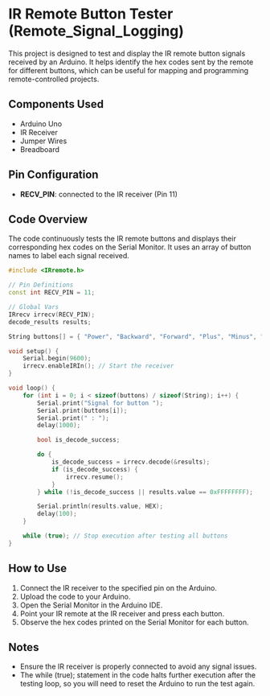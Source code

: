 # IR Remote Button Tester (Remote_Signal_Logging)

This project is designed to test and display the IR remote button signals received by an Arduino. It helps identify the hex codes sent by the remote for different buttons, which can be useful for mapping and programming remote-controlled projects.

## Components Used

- Arduino Uno
- IR Receiver
- Jumper Wires
- Breadboard

## Pin Configuration

- **RECV_PIN**: connected to the IR receiver (Pin 11)

## Code Overview

The code continuously tests the IR remote buttons and displays their corresponding hex codes on the Serial Monitor. It uses an array of button names to label each signal received.

```cpp
#include <IRremote.h>

// Pin Definitions
const int RECV_PIN = 11;

// Global Vars
IRrecv irrecv(RECV_PIN);
decode_results results;

String buttons[] = { "Power", "Backward", "Forward", "Plus", "Minus", "0", "1", "2", "3", "4", "5", "6", "7" };

void setup() {
    Serial.begin(9600);
    irrecv.enableIRIn(); // Start the receiver
}

void loop() {
    for (int i = 0; i < sizeof(buttons) / sizeof(String); i++) {
        Serial.print("Signal for button ");
        Serial.print(buttons[i]);
        Serial.print(" : ");
        delay(1000);

        bool is_decode_success;

        do {
            is_decode_success = irrecv.decode(&results);
            if (is_decode_success) {
                irrecv.resume();
            }
        } while (!is_decode_success || results.value == 0xFFFFFFFF);

        Serial.println(results.value, HEX);
        delay(100);
    }

    while (true); // Stop execution after testing all buttons
}
```

## How to Use

1. Connect the IR receiver to the specified pin on the Arduino.
2. Upload the code to your Arduino.
3. Open the Serial Monitor in the Arduino IDE.
4. Point your IR remote at the IR receiver and press each button.
5. Observe the hex codes printed on the Serial Monitor for each button.

## Notes

- Ensure the IR receiver is properly connected to avoid any signal issues.
- The while (true); statement in the code halts further execution after the testing loop, so you will need to reset the Arduino to run the test again.
